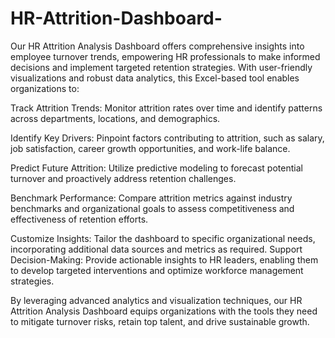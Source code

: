 # HR-Attrition-Dashboard-
Our HR Attrition Analysis Dashboard offers comprehensive insights into employee turnover trends, empowering HR professionals to make informed decisions and implement targeted retention strategies. With user-friendly visualizations and robust data analytics, this Excel-based tool enables organizations to:

Track Attrition Trends: Monitor attrition rates over time and identify patterns across departments, locations, and demographics.

Identify Key Drivers: Pinpoint factors contributing to attrition, such as salary, job satisfaction, career growth opportunities, and work-life balance.

Predict Future Attrition: Utilize predictive modeling to forecast potential turnover and proactively address retention challenges.

Benchmark Performance: Compare attrition metrics against industry benchmarks and organizational goals to assess competitiveness and effectiveness of retention efforts.

Customize Insights: Tailor the dashboard to specific organizational needs, incorporating additional data sources and metrics as required.
Support Decision-Making: Provide actionable insights to HR leaders, enabling them to develop targeted interventions and optimize workforce management strategies.

By leveraging advanced analytics and visualization techniques, our HR Attrition Analysis Dashboard equips organizations with the tools they need to mitigate turnover risks, retain top talent, and drive sustainable growth.
